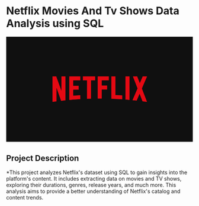 # Netflix Movies And Tv Shows Data Analysis using SQL

![Netflix Image](https://github.com/chandan-data/Netflix_SQL_Projects/blob/main/Netflix_image.jpg)

## Project Description
*This project analyzes Netflix's dataset using SQL to gain insights into the platform's content. It includes extracting data on movies and TV shows, exploring their durations, genres, release years, and much more. This analysis aims to provide a better understanding of Netflix's catalog and content trends.
